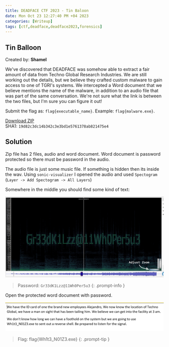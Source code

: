 ```yaml
---
title: DEADFACE CTF 2023 - Tin Baloon
date: Mon Oct 23 12:27:40 PM +04 2023
categories: [Writeup]
tags: [ctf,deadface,deadface2023,forensics]
---
```


## Tin Balloon 

Created by: **Shamel**

We've discovered that DEADFACE was somehow able to extract a fair amount of data from Techno Global Research Industries. We are still working out the details, but we believe they crafted custom malware to gain access to one of TGRI's systems. We intercepted a Word document that we believe mentions the name of the malware, in addition to an audio file that was part of the same conversation. We're not sure what the link is between the two files, but I'm sure you can figure it out!

Submit the flag as:  `flag{executable_name}`. Example:  `flag{malware.exe}`.

[Download ZIP](https://tinyurl.com/y2wcd4wv)  
SHA1:  `19d82c3dc14b342c3e3bd1e5761378ab821475e4`

## Solution 

Zip file has 2 files, audio and word document. Word document is password protected so there must be password in the audio.

The audio file is just some music file. If something is hidden then its inside the wav. Using `sonic-visualizer` I opened the audio and used `Spectogram` (`Layer -> Add Spectogram -> All Layers`)

Somewhere in the middle you should find some kind of text:

![tin-balloon-1](/assets/images/deadface/2023/tin-balloon-1.png)

> Password: `Gr33dK1Lzz@11Wh0Per5u3`
{: .prompt-info }

Open the protected word document with password.

![tin-balloon-2](/assets/images/deadface/2023/tin-balloon-2.png)

> Flag: flag{Wh1t3_N01Z3.exe}
{: .prompt-tip }
